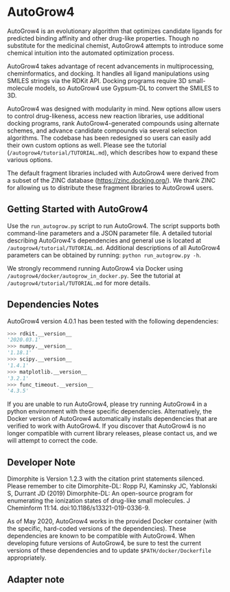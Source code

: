 # AutoGrow4

AutoGrow4 is an evolutionary algorithm that optimizes candidate ligands for
predicted binding affinity and other drug-like properties. Though no
substitute for the medicinal chemist, AutoGrow4 attempts to introduce some
chemical intuition into the automated optimization process.

AutoGrow4 takes advantage of recent advancements in multiprocessing,
cheminformatics, and docking. It handles all ligand manipulations using SMILES
strings via the RDKit API. Docking programs require 3D small-molecule models,
so AutoGrow4 use Gypsum-DL to convert the SMILES to 3D.

AutoGrow4 was designed with modularity in mind. New options allow users to
control drug-likeness, access new reaction libraries, use additional docking
programs, rank AutoGrow4-generated compounds using alternate schemes, and
advance candidate compounds via several selection algorithms. The codebase has
been redesigned so users can easily add their own custom options as well.
Please see the tutorial (`/autogrow4/tutorial/TUTORIAL.md`), which describes
how to expand these various options.

The default fragment libraries included with AutoGrow4 were derived from a
subset of the ZINC database (https://zinc.docking.org/). We thank ZINC for
allowing us to distribute these fragment libraries to AutoGrow4 users.

## Getting Started with AutoGrow4

Use the `run_autogrow.py` script to run AutoGrow4. The script supports both
command-line parameters and a JSON parameter file. A detailed tutorial
describing AutoGrow4's dependencies and general use is located at
`/autogrow4/tutorial/TUTORIAL.md`. Additional descriptions of all AutoGrow4
parameters can be obtained by running: `python run_autogrow.py -h`.

We strongly recommend running AutoGrow4 via Docker using
`/autogrow4/docker/autogrow_in_docker.py`. See the tutorial at
`/autogrow4/tutorial/TUTORIAL.md` for more details.

## Dependencies Notes

AutoGrow4 version 4.0.1 has been tested with the following dependencies:

```python
>>> rdkit.__version__
'2020.03.1'
>>> numpy.__version__
'1.18.1'
>>> scipy.__version__
'1.4.1'
>>> matplotlib.__version__
'3.2.1'
>>> func_timeout.__version__
'4.3.5'
```

If you are unable to run AutoGrow4, please try running AutoGrow4 in a python
environment with these specific dependencies. Alternatively, the Docker
version of AutoGrow4 automatically installs dependencies that are verified to
work with AutoGrow4. If you discover that AutoGrow4 is no longer compatible
with current library releases, please contact us, and we will attempt to
correct the code.

## Developer Note

Dimorphite is Version 1.2.3 with the citation print statements silenced.
Please remember to cite Dimorphite-DL: Ropp PJ, Kaminsky JC,
Yablonski S, Durrant JD (2019) Dimorphite-DL: An open-source program for
enumerating the ionization states of drug-like small molecules. J Cheminform
11:14. doi:10.1186/s13321-019-0336-9.

As of May 2020, AutoGrow4 works in the provided Docker container (with the
specific, hard-coded versions of the dependencies). These dependencies are
known to be compatible with AutoGrow4. When developing future versions of
AutoGrow4, be sure to test the current versions of these dependencies and to
update `$PATH/docker/Dockerfile` appropriately.

## Adapter note
